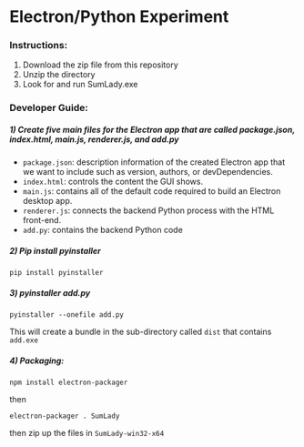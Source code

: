 # Electron/Python Experiment

### Instructions:

1. Download the zip file from this repository
2. Unzip the directory
3. Look for and run SumLady.exe

### Developer Guide:

##### 1) Create five main files for the Electron app that are called package.json, index.html, main.js, renderer.js, and add.py

- `package.json`: description information of the created Electron app that we want to include such as version, authors, or devDependencies.
- `index.html`: controls the content the GUI shows.
- `main.js`: contains all of the default code required to build an Electron desktop app.
- `renderer.js`: connects the backend Python process with the HTML front-end.
- `add.py`: contains the backend Python code

##### 2) Pip install pyinstaller
```
pip install pyinstaller
```
##### 3) pyinstaller add.py
```
pyinstaller --onefile add.py
```

This will create a bundle in the sub-directory called `dist` that contains `add.exe`

##### 4) Packaging:
```
npm install electron-packager
```
then
```
electron-packager . SumLady
```
then zip up the files in `SumLady-win32-x64`
